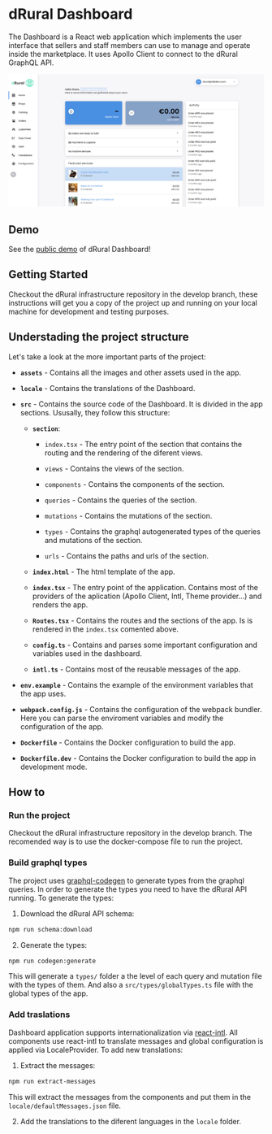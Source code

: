 # dRural Dashboard

The Dashboard is a React web application which implements the user interface that sellers and staff members can use to manage and operate inside the marketplace. It uses Apollo Client to connect to the dRural GraphQL API.

![dRural dashboard homepage](./assets/images/dRuralImages/dashboard-homepage.png)

## Demo

See the [public demo](https://dashboard.drural-sandbox.eu/) of dRural Dashboard!

## Getting Started

Checkout the dRural infrastructure repository in the develop branch, these instructions will get you a copy of the project up and running on your local machine for development and testing purposes.

## Understading the project structure

Let's take a look at the more important parts of the project:

- **`assets`** - Contains all the images and other assets used in the app.

- **`locale`** - Contains the translations of the Dashboard.

- **`src`** - Contains the source code of the Dashboard. It is divided in the app sections. Ususally, they follow this structure:

  - **`section`**:

    - `index.tsx` - The entry point of the section that contains the routing and the rendering of the diferent views.

    - `views` - Contains the views of the section.

    - `components` - Contains the components of the section.

    - `queries` - Contains the queries of the section.

    - `mutations` - Contains the mutations of the section.

    - `types` - Contains the graphql autogenerated types of the queries and mutations of the section.

    - `urls` - Contains the paths and urls of the section.

  - **`index.html`** - The html template of the app.

  - **`index.tsx`** - The entry point of the application. Contains most of the providers of the aplication (Apollo Client, Intl, Theme provider...) and renders the app.

  - **`Routes.tsx`** - Contains the routes and the sections of the app. Is is rendered in the `index.tsx` comented above.

  - **`config.ts`** - Contains and parses some important configuration and variables used in the dashboard.

  - **`intl.ts`** - Contains most of the reusable messages of the app.

- **`env.example`** - Contains the example of the environment variables that the app uses.

- **`webpack.config.js`** - Contains the configuration of the webpack bundler. Here you can parse the enviroment variables and modify the configuration of the app.

- **`Dockerfile`** - Contains the Docker configuration to build the app.

- **`Dockerfile.dev`** - Contains the Docker configuration to build the app in development mode.

## How to

### Run the project

Checkout the dRural infrastructure repository in the develop branch. The recomended way is to use the docker-compose file to run the project.

### Build graphql types

The project uses [graphql-codegen](https://www.apollographql.com/tutorials/lift-off-part1/09-codegen) to generate types from the graphql queries. In order to generate the types you need to have the dRural API running. To generate the types:

1. Download the dRural API schema:

```bash
npm run schema:download
```

2. Generate the types:

```bash
npm run codegen:generate
```

This will generate a `types/` folder a the level of each query and mutation file with the types of them. And also a `src/types/globalTypes.ts` file with the global types of the app.

### Add traslations

Dashboard application supports internationalization via [react-intl](https://formatjs.io/docs/getting-started/installation/). All components use react-intl to translate messages and global configuration is applied via LocaleProvider. To add new translations:

1. Extract the messages:

```bash
npm run extract-messages
```

This will extract the messages from the components and put them in the `locale/defaultMessages.json` file.

2. Add the translations to the diferent languages in the `locale` folder.
